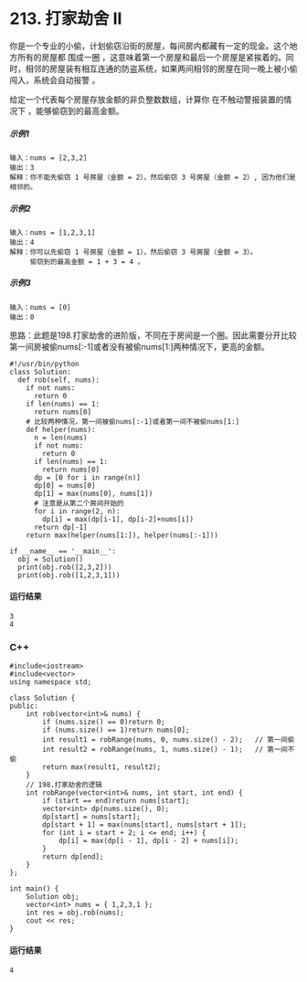 # 213. 打家劫舍 II
你是一个专业的小偷，计划偷窃沿街的房屋，每间房内都藏有一定的现金。这个地方所有的房屋都 围成一圈 ，这意味着第一个房屋和最后一个房屋是紧挨着的。同时，相邻的房屋装有相互连通的防盗系统，如果两间相邻的房屋在同一晚上被小偷闯入，系统会自动报警 。

给定一个代表每个房屋存放金额的非负整数数组，计算你 在不触动警报装置的情况下 ，能够偷窃到的最高金额。

##### 示例1
    输入：nums = [2,3,2]
    输出：3
    解释：你不能先偷窃 1 号房屋（金额 = 2），然后偷窃 3 号房屋（金额 = 2）, 因为他们是相邻的。

##### 示例2
    输入：nums = [1,2,3,1]
    输出：4
    解释：你可以先偷窃 1 号房屋（金额 = 1），然后偷窃 3 号房屋（金额 = 3）。
         偷窃到的最高金额 = 1 + 3 = 4 。

##### 示例3
    输入：nums = [0]
    输出：0

思路：此题是198.打家劫舍的进阶版，不同在于房间是一个圈。因此需要分开比较第一间房被偷nums[:-1]或者没有被偷nums[1:]两种情况下，更高的金额。

    #!/usr/bin/python
    class Solution:
      def rob(self, nums):
        if not nums:
          return 0
        if len(nums) == 1:
          return nums[0]
        # 比较两种情况，第一间被偷nums[:-1]或者第一间不被偷nums[1:]
        def helper(nums):
          n = len(nums)
          if not nums:
            return 0
          if len(nums) == 1:
            return nums[0]
          dp = [0 for i in range(n)]
          dp[0] = nums[0]
          dp[1] = max(nums[0], nums[1])
          # 注意是从第二个房间开始的
          for i in range(2, n):
            dp[i] = max(dp[i-1], dp[i-2]+nums[i])
          return dp[-1]
        return max(helper(nums[1:]), helper(nums[:-1]))

    if __name__ == '__main__':
      obj = Solution()
      print(obj.rob([2,3,2]))
      print(obj.rob([1,2,3,1]))

#### 运行结果
    3
    4

### C++

    #include<iostream>
    #include<vector>
    using namespace std;

    class Solution {
    public:
        int rob(vector<int>& nums) {
            if (nums.size() == 0)return 0;
            if (nums.size() == 1)return nums[0];
            int result1 = robRange(nums, 0, nums.size() - 2);   // 第一间偷
            int result2 = robRange(nums, 1, nums.size() - 1);   // 第一间不偷
            return max(result1, result2);
        }
        // 198.打家劫舍的逻辑
        int robRange(vector<int>& nums, int start, int end) {
            if (start == end)return nums[start];
            vector<int> dp(nums.size(), 0);
            dp[start] = nums[start];
            dp[start + 1] = max(nums[start], nums[start + 1]);
            for (int i = start + 2; i <= end; i++) {
                dp[i] = max(dp[i - 1], dp[i - 2] + nums[i]);
            }
            return dp[end];
        }
    };

    int main() {
        Solution obj;
        vector<int> nums = { 1,2,3,1 };
        int res = obj.rob(nums);
        cout << res;
    }
#### 运行结果
    4
